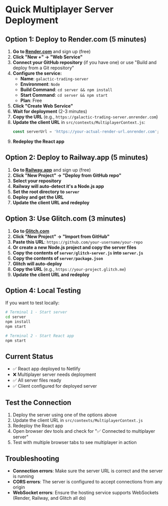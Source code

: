 # Quick Multiplayer Server Deployment

## Option 1: Deploy to Render.com (5 minutes)

1. **Go to [Render.com](https://render.com)** and sign up (free)
2. **Click "New +" → "Web Service"**
3. **Connect your GitHub repository** (if you have one) or use "Build and deploy from a Git repository"
4. **Configure the service:**
   - **Name**: `galactic-trading-server`
   - **Environment**: `Node`
   - **Build Command**: `cd server && npm install`
   - **Start Command**: `cd server && npm start`
   - **Plan**: Free
5. **Click "Create Web Service"**
6. **Wait for deployment** (2-3 minutes)
7. **Copy the URL** (e.g., `https://galactic-trading-server.onrender.com`)
8. **Update the client URL** in `src/contexts/MultiplayerContext.js`:
   ```javascript
   const serverUrl = 'https://your-actual-render-url.onrender.com';
   ```
9. **Redeploy the React app**

## Option 2: Deploy to Railway.app (5 minutes)

1. **Go to [Railway.app](https://railway.app)** and sign up (free)
2. **Click "New Project" → "Deploy from GitHub repo"**
3. **Select your repository**
4. **Railway will auto-detect it's a Node.js app**
5. **Set the root directory to `server`**
6. **Deploy and get the URL**
7. **Update the client URL and redeploy**

## Option 3: Use Glitch.com (3 minutes)

1. **Go to [Glitch.com](https://glitch.com)**
2. **Click "New Project" → "Import from GitHub"**
3. **Paste this URL**: `https://github.com/your-username/your-repo`
4. **Or create a new Node.js project and copy the server files**
5. **Copy the contents of `server/glitch-server.js` into `server.js`**
6. **Copy the contents of `server/package.json`**
7. **Glitch will auto-deploy**
8. **Copy the URL** (e.g., `https://your-project.glitch.me`)
9. **Update the client URL and redeploy**

## Option 4: Local Testing

If you want to test locally:

```bash
# Terminal 1 - Start server
cd server
npm install
npm start

# Terminal 2 - Start React app
npm start
```

## Current Status

- ✅ React app deployed to Netlify
- ❌ Multiplayer server needs deployment
- ✅ All server files ready
- ✅ Client configured for deployed server

## Test the Connection

1. Deploy the server using one of the options above
2. Update the client URL in `src/contexts/MultiplayerContext.js`
3. Redeploy the React app
4. Open browser dev tools and check for "✅ Connected to multiplayer server"
5. Test with multiple browser tabs to see multiplayer in action

## Troubleshooting

- **Connection errors**: Make sure the server URL is correct and the server is running
- **CORS errors**: The server is configured to accept connections from any origin
- **WebSocket errors**: Ensure the hosting service supports WebSockets (Render, Railway, and Glitch all do)

